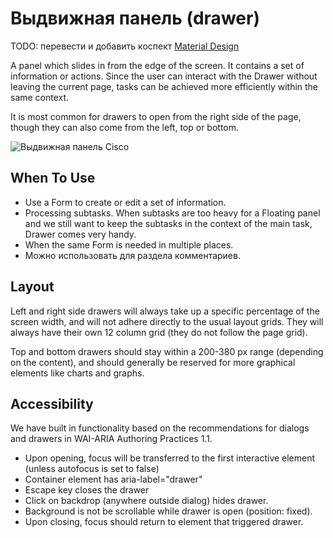 # Выдвижная панель (drawer)

TODO: перевести и добавить коспект [Material Design](https://material.io/components/navigation-drawer)

A panel which slides in from the edge of the screen. It contains a set of information or actions. Since the user can interact with the Drawer without leaving the current page, tasks can be achieved more efficiently within the same context.

It is most common for drawers to open from the right side of the page, though they can also come from the left, top or bottom.

![Выдвижная панель Cisco](https://wp.collab-ui.com/media/drawer-right-40@2x.png)

## When To Use

- Use a Form to create or edit a set of information.
- Processing subtasks. When subtasks are too heavy for a Floating panel and we still want to keep the subtasks in the context of the main task, Drawer comes very handy.
- When the same Form is needed in multiple places.
- Можно использовать для раздела комментариев.

## Layout

Left and right side drawers will always take up a specific percentage of the screen width, and will not adhere directly to the usual layout grids. They will always have their own 12 column grid (they do not follow the page grid).

Top and bottom drawers should stay within a 200-380 px range (depending on the content), and should generally be reserved for more graphical elements like charts and graphs.

## Accessibility

We have built in functionality based on the recommendations for dialogs and drawers in WAI-ARIA Authoring Practices 1.1.

- Upon opening, focus will be transferred to the first interactive element (unless autofocus is set to false)
- Container element has aria-label="drawer"
- Escape key closes the drawer
- Click on backdrop (anywhere outside dialog) hides drawer.
- Background is not be scrollable while drawer is open (position: fixed).
- Upon closing, focus should return to element that triggered drawer.
